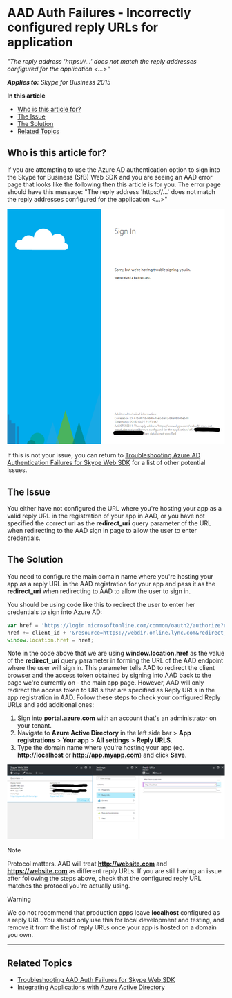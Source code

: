 # AAD Auth Failures - Incorrectly configured reply URLs for application

_"The reply address 'https://...' does not match the reply addresses configured for the application <...>"_

_**Applies to:** Skype for Business 2015_

**In this article**
- [Who is this article for?](#audience)
- [The Issue](#issue)
- [The Solution](#solution)
- [Related Topics](#related-topics)

<a name="audience"></a>
## Who is this article for?

If you are attempting to use the Azure AD authentication option to sign into the Skype for Business (SfB) Web SDK and you are seeing an AAD error page that looks like the following then this article is for you. The error page should have this message: "The reply address 'https://...' does not match the reply addresses configured for the application <...>"

![Reply URL incorrect or not configured in AAD](../../../images/troubleshooting/auth/ReplyURLIncorrect.PNG)

If this is not your issue, you can return to [Troubleshooting Azure AD Authentication Failures for Skype Web SDK](./AADAuthFailures.md) for a list of other potential issues.

<a name="issue"></a>
## The Issue

You either have not configured the URL where you're hosting your app as a valid reply URL in the registration of your app in AAD, or you have not specified the correct url as the **redirect_uri** query parameter of the URL when redirecting to the AAD sign in page to allow the user to enter credentials.

<a name="solution"></a>
## The Solution

You need to configure the main domain name where you're hosting your app as a reply URL in the AAD registration for your app and pass it as the **redirect_uri** when redirecting to AAD to allow the user to sign in.

You should be using code like this to redirect the user to enter her credentials to sign into Azure AD:

``` js
var href = 'https://login.microsoftonline.com/common/oauth2/authorize?response_type=token&client_id=';
href += client_id + '&resource=https://webdir.online.lync.com&redirect_uri=' + window.location.href;
window.location.href = href;
```

Note in the code above that we are using **window.location.href** as the value of the **redirect_uri** query parameter in forming the URL of the AAD endpoint where the user will sign in. This parameter tells AAD to redirect the client browser and the access token obtained by signing into AAD back to the page we're currently on - the main app page. However, AAD will only redirect the access token to URLs that are specified as Reply URLs in the app registration in AAD. Follow these steps to check your configured Reply URLs and add additional ones:

1. Sign into **portal.azure.com** with an account that's an administrator on your tenant.
2. Navigate to **Azure Active Directory** in the left side bar > **App registrations** > **Your app** > **All settings** > **Reply URLS**.
3. Type the domain name where you're hosting your app (eg. **http://localhost** or **http://app.myapp.com**) and click **Save**.

![Adding a Reply URL for your app in Azure AD](../../../images/troubleshooting/auth/ConfiguringReplyURLInAzure.PNG)

> [!NOTE]
> Protocol matters. AAD will treat **http://website.com** and **https://website.com** as different reply URLs. If you are still having an issue after following the steps above, check that the configured reply URL matches the protocol you're actually using.

> [!WARNING]
> We do not recommend that production apps leave **localhost** configured as a reply URL. You should only use this for local development and testing, and remove it from the list of reply URLs once your app is hosted on a domain you own.

---

<a name="related-topics"></a>
## Related Topics

- [Troubleshooting AAD Auth Failures for Skype Web SDK](./AADAuthFailures.md)
- [Integrating Applications with Azure Active Directory](https://docs.microsoft.com/en-us/azure/active-directory/active-directory-integrating-applications)

